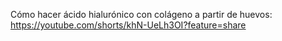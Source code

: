 

Cómo hacer ácido hialurónico con colágeno a partir de huevos:
https://youtube.com/shorts/khN-UeLh3OI?feature=share


